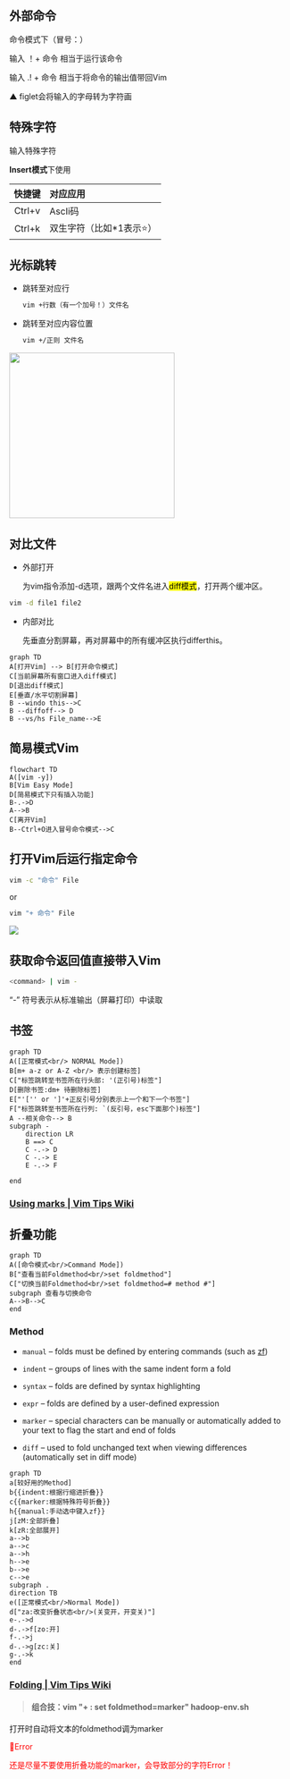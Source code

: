 ## 外部命令

命令模式下（冒号：）

输入 ！+ 命令 相当于运行该命令

输入 .! + 命令 相当于将命令的输出值带回Vim

▲ figlet会将输入的字母转为字符画

## 特殊字符

输入特殊字符

**Insert模式**下使用

| 快捷键    | 对应应用          |
|:------:|:------------- |
| Ctrl+v | AscIi码        |
| Ctrl+k | 双生字符（比如*1表示⭐） |

## 光标跳转

- 跳转至对应行
  
  ```bash
  vim +行数（有一个加号！）文件名  
  ```

- 跳转至对应内容位置
  
  ```bash
  vim +/正则 文件名
  ```

<img title="" src="file:///C:/Users/28332/AppData/Roaming/marktext/images/2022-03-30-23-01-01-image.png" alt="" width="296">

## 对比文件

- 外部打开
  
  为vim指令添加-d选项，跟两个文件名进入<mark>diff模式</mark>，打开两个缓冲区。

```bash
vim -d file1 file2
```

- 内部对比
  
  先垂直分割屏幕，再对屏幕中的所有缓冲区执行differthis。 

```mermaid
graph TD
A[打开Vim] --> B[打开命令模式] 
C[当前屏幕所有窗口进入diff模式]
D[退出diff模式]
E[垂直/水平切割屏幕]
B --windo this-->C
B --diffoff--> D
B --vs/hs File_name-->E
```

## 简易模式Vim

```mermaid
flowchart TD
A([vim -y])
B[Vim Easy Mode]
D[简易模式下只有插入功能]
B-.->D
A-->B
C[离开Vim]
B--Ctrl+O进入冒号命令模式-->C
```

## 打开Vim后运行指定命令

```bash
vim -c "命令" File
```

or

```bash
vim "+ 命令" File
```

![](C:\Users\28332\AppData\Roaming\marktext\images\2022-03-31-08-20-37-image.png)

## 获取命令返回值直接带入Vim

```bash
<command> | vim -
```

“-” 符号表示从标准输出（屏幕打印）中读取

## 书签

```mermaid
graph TD
A([正常模式<br/> NORMAL Mode])
B[m+ a-z or A-Z <br/> 表示创建标签]
C["标签跳转至书签所在行头部: '(正引号)标签"]
D[删除书签:dm+ 待删除标签]
E["'['' or ']'+正反引号分别表示上一个和下一个书签"]
F["标签跳转至书签所在行列: `(反引号，esc下面那个)标签"]
A --相关命令--> B
subgraph -
    direction LR
    B ==> C
    C -.-> D
    C -.-> E
    E -.-> F

end
```

### [Using marks | Vim Tips Wiki](https://vim.fandom.com/wiki/Using_marks)

## 折叠功能

```mermaid
graph TD
A([命令模式<br/>Command Mode])
B["查看当前Foldmethod<br/>set foldmethod"]
C["切换当前Foldmethod<br/>set foldmethod=# method #"]
subgraph 查看与切换命令
A-->B-->C
end
```

### Method

- `manual` – folds must be defined by entering commands (such as [zf](http://vimdoc.sourceforge.net/cgi-bin/help?tag=zf))

- `indent` – groups of lines with the same indent form a fold

- `syntax` – folds are defined by syntax highlighting

- `expr` – folds are defined by a user-defined expression

- `marker` – special characters can be manually or automatically added to your text to flag the start and end of folds

- `diff` – used to fold unchanged text when viewing differences (automatically set in diff mode)

```mermaid
graph TD
a[较好用的Method]
b{{indent:根据行缩进折叠}}
c{{marker:根据特殊符号折叠}}
h{{manual:手动选中键入zf}}
j[zM:全部折叠]
k[zR:全部展开]
a-->b
a-->c
a-->h
h-->e
b-->e
c-->e
subgraph .
direction TB
e([正常模式<br/>Normal Mode])
d["za:改变折叠状态<br/>(关变开，开变关)"]
e-.->d
d-.->f[zo:开]
f-.->j
d-.->g[zc:关]
g-.->k
end
```

### [Folding | Vim Tips Wiki ](https://vim.fandom.com/wiki/Folding)

> #### 组合技：vim "+ : set foldmethod=marker" hadoop-env.sh

打开时自动将文本的foldmethod调为marker

 <font color=Red>:imp:Error</font>

<font color=Red>还是尽量不要使用折叠功能的marker，会导致部分的字符Error！</font>
